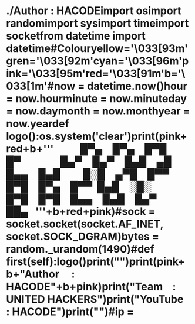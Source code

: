 # ./Author : HACODEimport osimport randomimport sysimport timeimport socketfrom datetime import datetime#Colouryellow='\033[93m'gren='\033[92m'cyan='\033[96m'pink='\033[95m'red='\033[91m'b='\033[1m'#now = datetime.now()hour = now.hourminute = now.minuteday = now.daymonth = now.monthyear = now.yeardef logo():os.system('clear')print(pink+red+b+'''           █▀▄ █▀▄ █▀█ █▀             █▄▀ █▄▀ █▄█ ▄█    █▄▄ █▄█   █░█ ▄▀█ █▀▀ █▀█ █▀▄ █▀▀  █▄█ ░█░   █▀█ █▀█ █▄▄ █▄█ █▄▀ ██▄   '''+b+red+pink)#sock = socket.socket(socket.AF_INET, socket.SOCK_DGRAM)bytes = random._urandom(1490)#def first(self):logo()print("")print(pink+b+"Author     : HACODE"+b+pink)print("Team    : UNITED HACKERS")print("YouTube    : HACODE")print("")#ip =
